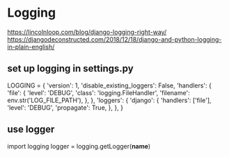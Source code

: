 # Logging

https://lincolnloop.com/blog/django-logging-right-way/
https://djangodeconstructed.com/2018/12/18/django-and-python-logging-in-plain-english/

## set up logging in settings.py


LOGGING = {
    'version': 1,
    'disable_existing_loggers': False,
    'handlers': {
        'file': {
            'level': 'DEBUG',
            'class': 'logging.FileHandler',
            'filename': env.str('LOG_FILE_PATH'),
        },
    },
    'loggers': {
        'django': {
            'handlers': ['file'],
            'level': 'DEBUG',
            'propagate': True,
        },
    },
}

## use logger

import logging
logger = logging.getLogger(__name__)